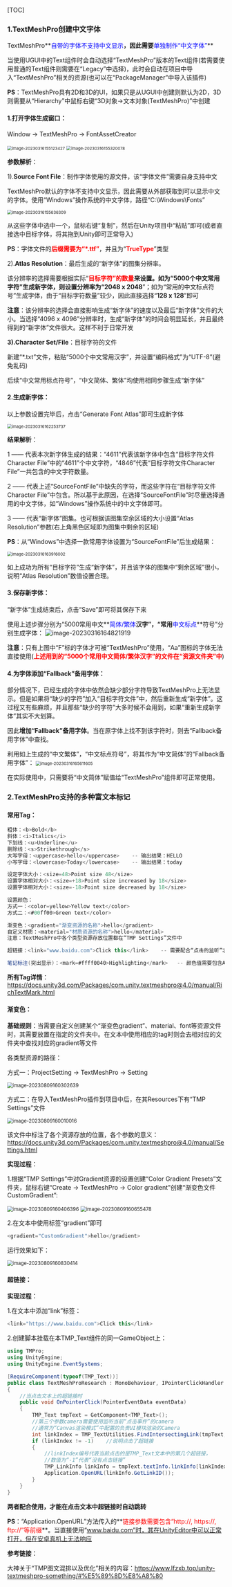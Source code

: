 [TOC]



### 1.TextMeshPro创建中文字体

TextMeshPro**<font color=blue>自带的字体不支持中文显示</font>**，因此需要**<font color=blue>单独制作“中文字体”</font>**

当使用UGUI中的Text组件时会自动选择“TextMeshPro”版本的Text组件(若需要使用普通的Text组件则需要在“Legacy”中选择)，此时会自动在项目中导入“TextMeshPro”相关的资源(也可以在“PackageManager”中导入该插件)

**PS**：TextMeshPro具有2D和3D的UI，如果只是从UGUI中创建则默认为2D，3D则需要从“Hierarchy”中鼠标右键“3D对象->文本对象(TextMeshPro)”中创建

#### 1.打开字体生成窗口：

Window -> TextMeshPro -> FontAssetCreator

<img src="https://gitee.com/kakaix892/image-host/raw/main/Typora/image-20230316155123427.png" alt="image-20230316155123427" style="zoom:67%;" />

<img src="https://gitee.com/kakaix892/image-host/raw/main/Typora/image-20230316155320078.png" alt="image-20230316155320078" style="zoom:67%;" />

**参数解析**：

1).**Source Font File**：制作字体使用的源文件，该“字体文件”需要自身支持中文

TextMeshPro默认的字体不支持中文显示，因此需要从外部获取到可以显示中文的字体。使用“Windows”操作系统的中文字体，路径“C:\Windows\Fonts”

<img src="https://gitee.com/kakaix892/image-host/raw/main/Typora/image-20230316155636309.png" alt="image-20230316155636309" style="zoom:67%;" />

从这些字体中选中一个，鼠标右键“复制”，然后在Unity项目中“粘贴”即可(或者直接选中目标字体，将其拖到Unity即可正常导入)

**PS**：字体文件的<font color=red>**后缀需要为“*.ttf”**</font>，并且为“**<font color=red>TrueType</font>**”类型

2).**Atlas Resolution**：最后生成的“新字体”的图集分辨率。

该分辨率的选择需要根据实际“**<font color=red>目标字符”的数量</font>**来设置。如为“5000个中文常用字符”生成新字体，则设置分辨率为**“2048 x 2048**”；如为“常用的中文标点符号”生成字体，由于“目标字符数量”较少，因此直接选择“**128 x 128**”即可

**注意**：该分辨率的选择会直接影响生成“新字体”的速度以及最后“新字体”文件的大小。当选择“4096 x 4096”分辨率时，生成“新字体”的时间会明显延长，并且最终得到的“新字体”文件很大。这样不利于日常开发

**3).Character Set/File**：目标字符的文件

新建“*.txt”文件，粘贴“5000个中文常用汉字”，并设置“编码格式”为“UTF-8”(避免乱码)

后续“中文常用标点符号”，“中文简体、繁体”均使用相同步骤生成“新字体”



#### 2.生成新字体：

以上参数设置完毕后，点击“Generate Font Atlas”即可生成新字体

<img src="https://gitee.com/kakaix892/image-host/raw/main/Typora/image-20230316162253737.png" alt="image-20230316162253737" style="zoom:67%;" />

**结果解析**：

1 —— 代表本次新字体生成的结果：“4611”代表该新字体中包含“目标字符文件Character File”中的“4611”个中文字符，“4846”代表“目标字符文件Character File”一共包含的中文字符数量。

2 —— 代表上述“SourceFontFile”中缺失的字符，而这些字符在“目标字符文件Character File”中包含。所以基于此原因，在选择“SourceFontFile”时尽量选择通用的中文字体，如“Windows”操作系统中的中文字体即可。

3 —— 代表“新字体”图集。也可根据该图集空余区域的大小设置“Atlas Resolution”参数(右上角黑色区域即为图集中剩余的区域)

**PS**：从“Windows”中选择一款常用字体设置为“SourceFontFile”后生成结果：

<img src="https://gitee.com/kakaix892/image-host/raw/main/Typora/image-20230316163916002.png" alt="image-20230316163916002" style="zoom:67%;" />

如上成功为所有“目标字符”生成“新字体”，并且该字体的图集中“剩余区域”很小，说明“Atlas Resolution”数值设置合理。



#### 3.保存新字体：

“新字体”生成结束后，点击“Save”即可将其保存下来



使用上述步骤分别为“5000常用中文**<font color=blue>简体/繁体</font>**汉字”，“常用**<font color=blue>中文标点</font>**符号”分别生成字体：
![image-20230316164821919](https://gitee.com/kakaix892/image-host/raw/main/Typora/image-20230316164821919.png)

**注意**：只有上图中“F”标的字体才可被“TextMeshPro”使用，“Aa”图标的字体无法直接使用(**<font color=red>上述用到的“5000个常用中文简体/繁体汉字”的文件在“资源文件夹”中</font>**)



#### 4.为字体添加“Fallback”备用字体：

部分情况下，已经生成的字体中依然会缺少部分字符导致TextMeshPro上无法显示。但是如果将“缺少的字符”加入“目标字符文件”中，然后重新生成“新字体”。这过程又有些麻烦，并且那些“缺少的字符”大多时候不会用到，如果“重新生成新字体”其实不大划算。

因此**增加“Fallback”备用字体**。当在原字体上找不到该字符时，则去“Fallback备用字体”中查找。

利用如上生成的“中文繁体”，“中文标点符号”，将其作为“中文简体”的“Fallback备用字体”：
<img src="https://gitee.com/kakaix892/image-host/raw/main/Typora/image-20230316165611605.png" alt="image-20230316165611605" style="zoom:67%;" />

在实际使用中，只需要将“中文简体”赋值给“TextMeshPro”组件即可正常使用。



### 2.TextMeshPro支持的多种富文本标记

#### 常用Tag：

```c#
粗体：<b>Bold</b>
斜体：<i>Italics</i>
下划线：<u>Underline</u>
删除线：<s>Strikethrough</s>
大写字母：<uppercase>hello</uppercase>    -- 输出结果：HELLO
小写字母：<lowercase>Today</lowercase>    -- 输出结果：today

设定字体大小：<size=48>Point size 48</size>
设置字体相对大小：<size=+18>Point size increased by 18</size>
设置字体相对大小：<size=-18>Point size decreased by 18</size>

设置颜色：
方式一：<color=yellow>Yellow text</color>
方式二：<#00ff00>Green text</color>

渐变色：<gradient="渐变资源的名称">hello</gradient>
自定义材质：<material="材质资源的名称">hello</material>
注意：TextMeshPro中各个类型资源存放位置都在“TMP Settings”文件中

超链接：<link="www.baidu.com">Click this</link>    -- 需要配合“点击的监听”才能有效

笔记标注(突出显示)：<mark=#ffff0040>Highlighting</mark>   -- 颜色值需要包含Alpha
```

**所有Tag详情**：https://docs.unity3d.com/Packages/com.unity.textmeshpro@4.0/manual/RichTextMark.html



#### 渐变色：

**基础规则**：当需要自定义创建某个“渐变色gradient”、material、font等资源文件时，其需要放置在指定的文件夹中。在文本中使用相应的tag时则会去相对应的文件夹中查找对应的gradient等文件

各类型资源的路径：

方式一：ProjectSetting -> TextMeshPro -> Setting

<img src="https://gitee.com/kakaix892/image-host/raw/main/Typora/image-20230809160302639.png" alt="image-20230809160302639" style="zoom:80%;" />

方式二：在导入TextMeshPro插件到项目中后，在其Resources下有“TMP Settings”文件

<img src="https://gitee.com/kakaix892/image-host/raw/main/Typora/image-20230809160010016.png" alt="image-20230809160010016" style="zoom:80%;" />

该文件中标注了各个资源存放的位置，各个参数的意义：https://docs.unity3d.com/Packages/com.unity.textmeshpro@4.0/manual/Settings.html

**实现过程**：

1.根据“TMP Settings”中对Gradient资源的设置创建“Color Gradient Presets”文件夹，鼠标右键“Create -> TextMeshPro -> Color gradient”创建“渐变色文件 CustomGradient”:

<img src="https://gitee.com/kakaix892/image-host/raw/main/Typora/image-20230809160406396.png" alt="image-20230809160406396" style="zoom:80%;" />

<img src="https://gitee.com/kakaix892/image-host/raw/main/Typora/image-20230809160655478.png" alt="image-20230809160655478" style="zoom:80%;" />

2.在文本中使用标签“gradient”即可

```c#
<gradient="CustomGradient">hello</gradient>
```

运行效果如下：

<img src="https://gitee.com/kakaix892/image-host/raw/main/Typora/image-20230809160830414.png" alt="image-20230809160830414" style="zoom:80%;" />



#### 超链接：

**实现过程**：

1.在文本中添加“link”标签：

```c#
<link="https://www.baidu.com">Click this</link>
```

2.创建脚本挂载在本TMP_Text组件的同一GameObject上：

```c#
using TMPro;
using UnityEngine;
using UnityEngine.EventSystems;

[RequireComponent(typeof(TMP_Text))]
public class TextMeshProResearch : MonoBehaviour, IPointerClickHandler
{
    //当点击文本上的超链接时
    public void OnPointerClick(PointerEventData eventData)
    {
        TMP_Text tmpText = GetComponent<TMP_Text>();
        //第三个参数camera需要使用监听当前“点击事件”的camera
        //通常为“Canvas渲染模式”中配置的负责UI模块渲染的Camera
        int linkIndex = TMP_TextUtilities.FindIntersectingLink(tmpText, eventData.position, eventData.enterEventCamera);
        if (linkIndex != -1)    //说明点击了超链接
        {
            //linkIndex编号代表当前点击的是TMP_Text文本中的第几个超链接，
            //数值为“-1”代表“没有点击链接”
            TMP_LinkInfo linkInfo = tmpText.textInfo.linkInfo[linkIndex];
            Application.OpenURL(linkInfo.GetLinkID());
        }
    }
}
```

**两者配合使用，才能在点击文本中超链接时自动跳转**

**PS**：“Application.OpenURL”方法传入的**<font color=red>链接参数需要包含“http://, https://, ftp://”等前缀</font>**。当直接使用“www.baidu.com”时，其在UnityEditor中可以正常打开，但在安卓真机上无法响应





**参考链接**：

大神关于“TMP图文混排以及优化”相关的内容：https://www.lfzxb.top/unity-textmeshpro-something/#%E5%89%8D%E8%A8%80





